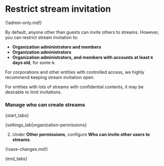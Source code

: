 # Restrict stream invitation

{!admin-only.md!}

By default, anyone other than guests can invite others to streams. However, you can restrict stream
invitation to:

* **Organization administrators and members**
* **Organization administrators**
* **Organization administrators, and members with accounts at least `N` days old**, for some `N`.

For corporations and other entities with controlled access, we highly
recommend keeping stream invitation open.

For entities with lots of streams with confidential contents, it may be desirable
to limit invitations.

### Manage who can create streams

{start_tabs}

{settings_tab|organization-permissions}

2. Under **Other permissions**, configure **Who can invite other users to streams**.

{!save-changes.md!}

{end_tabs}
